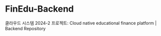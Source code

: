 # FinEdu-Backend
클라우드 시스템 2024-2 프로젝트: Cloud native educational finance platform | Backend Repository
